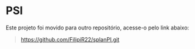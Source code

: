 # PSI
Este projeto foi movido para outro repositório, acesse-o pelo link abaixo:
> https://github.com/FilipiR22/splanPI.git
